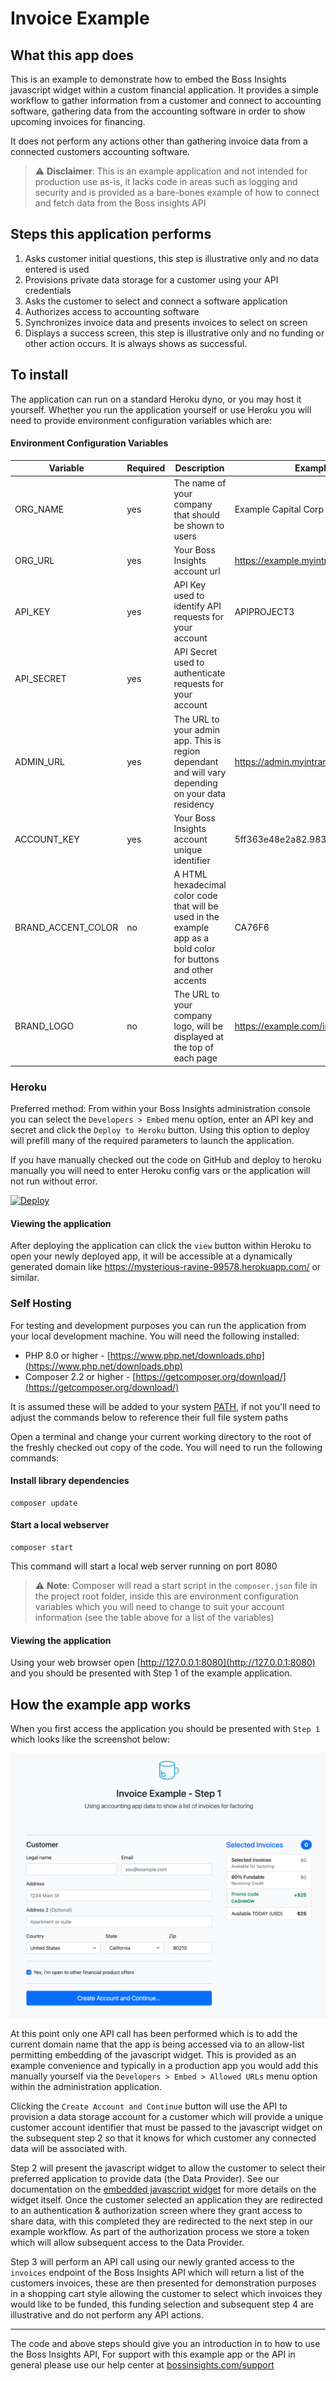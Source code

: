 # Invoice Example

## What this app does

This is an example to demonstrate how to embed the Boss Insights javascript widget within a custom financial
application. It provides a simple workflow to gather information from a customer and connect to accounting software, gathering data
from the accounting software in order to show upcoming invoices for financing.

It does not perform any actions other than gathering invoice data from a connected customers accounting software.

> ⚠️ **Disclaimer**: This is an example application and not intended for production use as-is, it lacks code in areas such as logging and security and is provided as a bare-bones example of how to connect and fetch data from the Boss insights API

## Steps this application performs

1. Asks customer initial questions, this step is illustrative only and no data entered is used
2. Provisions private data storage for a customer using your API credentials
3. Asks the customer to select and connect a software application
4. Authorizes access to accounting software
5. Synchronizes invoice data and presents invoices to select on screen
6. Displays a success screen, this step is illustrative only and no funding or other action occurs. It is always shows
   as successful.

## To install

The application can run on a standard Heroku dyno, or you may host it yourself. Whether you run the application yourself
or use Heroku you will need to provide environment configuration variables which are:

#### Environment Configuration Variables

| Variable           | Required | Description                                                                                                      | Example                             |
|--------------------|----------|------------------------------------------------------------------------------------------------------------------|-------------------------------------|
| ORG_NAME           | yes      | The name of your company that should be shown to users                                                           | Example Capital Corp                |
| ORG_URL            | yes      | Your Boss Insights account url                                                                                   | https://example.myintranetapps.com  |
| API_KEY            | yes      | API Key used to identify API requests for your account                                                           | APIPROJECT3                         |
| API_SECRET         | yes      | API Secret used to authenticate requests for your account                                                        |                                     |
| ADMIN_URL          | yes      | The URL to your admin app. This is region dependant and will vary depending on your data residency               | https://admin.myintranetapps.com    |
| ACCOUNT_KEY        | yes      | Your Boss Insights account unique identifier                                                                     | 5ff363e48e2a82.98390839             |
| BRAND_ACCENT_COLOR | no       | A HTML hexadecimal color code that will be used in the example app as a bold color for buttons and other accents | CA76F6                              |
| BRAND_LOGO         | no       | The URL to your company logo, will be displayed at the top of each page                                          | https://example.com/images/logo.png |

### Heroku

Preferred method: From within your Boss Insights administration console you can select the `Developers > Embed` menu
option, enter an API key and secret and click the `Deploy to Heroku` button. Using this option to deploy will prefill many
of the required parameters to launch the application.

If you have manually checked out the code on GitHub and deploy to heroku manually you will need to enter Heroku config
vars or the application will not run without error.

[![Deploy](https://www.herokucdn.com/deploy/button.svg)](https://heroku.com/deploy?template=https://github.com/boss-insights/invoice-example)

#### Viewing the application
After deploying the application can click the `view` button within Heroku to open your newly deployed app, it will be accessible at a dynamically generated domain like https://mysterious-ravine-99578.herokuapp.com/ or similar.



### Self Hosting

For testing and development purposes you can run the application from your local development machine. You will need the following installed:

* PHP 8.0 or higher - [https://www.php.net/downloads.php](https://www.php.net/downloads.php)
* Composer 2.2 or higher - [https://getcomposer.org/download/](https://getcomposer.org/download/)

It is assumed these will be added to your system [PATH](https://en.wikipedia.org/wiki/PATH_(variable)), if not you'll need to adjust the commands below to reference their full file system paths

Open a terminal and change your current working directory to the root of the freshly checked out copy of the code.
You will need to run the following commands:

#### Install library dependencies
```shell
composer update
```

#### Start a local webserver
```shell
composer start
```

This command will start a local web server running on port 8080

> ⚠️ **Note**: Composer will read a start script in the `composer.json` file in the project root folder, inside this are environment configuration variables which you will need to change to suit your account information (see the table above for a list of the variables)

#### Viewing the application
Using your web browser open [http://127.0.0.1:8080](http://127.0.0.1:8080) and you should be presented with Step 1 of the example application.

## How the example app works

When you first access the application you should be presented with `Step 1` which looks like the screenshot below:

![Example application screenshot showing step 1](assets/example-step1.png "Step 1")

At this point only one API call has been performed which is to add the current domain name that the app is being accessed via to an allow-list permitting embedding of the javascript widget. This is provided as an example convenience and typically in a production app you would add this manually yourself via the `Developers > Embed > Allowed URLs` menu option within the administration application. 

Clicking the `Create Account and Continue` button will use the API to provision a data storage account for a customer which will provide a unique customer account identifier that must be passed to the javascript widget on the subsequent step 2 so that it knows for which customer any connected data will be associated with.

Step 2 will present the javascript widget to allow the customer to select their preferred application to provide data (the Data Provider). See our documentation on the [embedded javascript widget](https://developers.bossinsights.com/publicdev/Embedded.889618455.html) for more details on the widget itself. Once the customer selected an application they are redirected to an authentication & authorization screen where they grant access to share data, with this completed they are redirected to the next step in our example workflow. As part of the authorization process we store a token which will allow subsequent access to the Data Provider. 

Step 3 will perform an API call using our newly granted access to the `invoices` endpoint of the Boss Insights API which will return a list of the customers invoices, these are then presented for demonstration purposes in a shopping cart style allowing the customer to select which invoices they would like to be funded, this funding selection and subsequent step 4 are illustrative and do not perform any API actions.

---

The code and above steps should give you an introduction in to how to use the Boss Insights API, For support with this example app or the API in general please use our help center at [bossinsights.com/support](https://bossinsights.com/support)